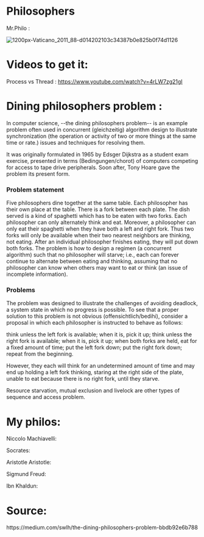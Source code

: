 # Philosophers

Mr.Philo : 

![1200px-Vaticano_2011_88-d014202103c34387b0e825b0f74d1126](https://user-images.githubusercontent.com/80540449/233755351-90e96403-419c-41a0-8b6e-a295fe84b387.jpg)


<h1>Videos to get it: </h1>

Process vs Thread : 
https://www.youtube.com/watch?v=4rLW7zg21gI

<h1>Dining philosophers problem :</h1>
In computer science, --the dining philosophers problem-- is an example problem often used in concurrent (gleichzeitig) algorithm design to illustrate synchronization (the operation or activity of two or more things at the same time or rate.) issues and techniques for resolving them.

It was originally formulated in 1965 by Edsger Dijkstra as a student exam exercise, presented in terms (Bedingungen/chorot) of computers competing for access to tape drive peripherals. Soon after, Tony Hoare gave the problem its present form.

<h3>Problem statement</h3>

Five philosophers dine together at the same table. Each philosopher has their own place at the table. There is a fork between each plate. The dish served is a kind of spaghetti which has to be eaten with two forks. Each philosopher can only alternately think and eat. Moreover, a philosopher can only eat their spaghetti when they have both a left and right fork. Thus two forks will only be available when their two nearest neighbors are thinking, not eating. After an individual philosopher finishes eating, they will put down both forks. The problem is how to design a regimen (a concurrent algorithm) such that no philosopher will starve; i.e., each can forever continue to alternate between eating and thinking, assuming that no philosopher can know when others may want to eat or think (an issue of incomplete information).

<h3>Problems</h3>

The problem was designed to illustrate the challenges of avoiding deadlock, a system state in which no progress is possible. To see that a proper solution to this problem is not obvious (offensichtlich/bedihi), consider a proposal in which each philosopher is instructed to behave as follows:

think unless the left fork is available; when it is, pick it up;
think unless the right fork is available; when it is, pick it up;
when both forks are held, eat for a fixed amount of time;
put the left fork down;
put the right fork down;
repeat from the beginning.

However, they each will think for an undetermined amount of time and may end up holding a left fork thinking, staring at the right side of the plate, unable to eat because there is no right fork, until they starve.

Resource starvation, mutual exclusion and livelock are other types of sequence and access problem. 
<h1>My philos: </h1> 

Niccolo Machiavelli:

Socrates:

Aristotle Aristotle:

Sigmund Freud:

Ibn Khaldun:

<h1> Source: </h1>
    https://medium.com/swlh/the-dining-philosophers-problem-bbdb92e6b788

